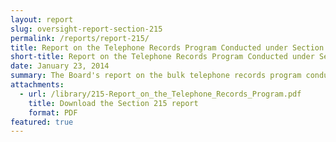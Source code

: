 ```yaml
---
layout: report
slug: oversight-report-section-215
permalink: /reports/report-215/
title: Report on the Telephone Records Program Conducted under Section 215 of the USA PATRIOT Act and on the Operations of the Foreign Intelligence Surveillance Court
short-title: Report on the Telephone Records Program Conducted under Section 215
date: January 23, 2014
summary: The Board's report on the bulk telephone records program conducted under Section 215 of the USA PATRIOT Act on the operations of the FISA court. The report contains descriptive, legal, and policy analyses of both the telephone records program and the FISA court, and it offers twelve recommendations to increase privacy and civil liberties protections.
attachments:
  - url: /library/215-Report_on_the_Telephone_Records_Program.pdf
    title: Download the Section 215 report
    format: PDF
featured: true
---
```

